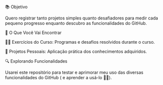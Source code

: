
📚 Objetivo

Quero registrar tanto projetos simples quanto desafiadores para medir cada pequeno progresso enquanto descubro as funcionalidades do GitHub.

📝 O Que Você Vai Encontrar

👨‍💻 Exercícios do Curso: Programas e desafios resolvidos durante o curso. 

📂 Projetos Pessoais: Aplicação prática dos conhecimentos adquiridos.


🔍 Explorando Funcionalidades

Usarei este repositório para testar e aprimorar meu uso das diversas funcionalidades do GitHub ( e aprender a usá-lo 👩‍💻).

